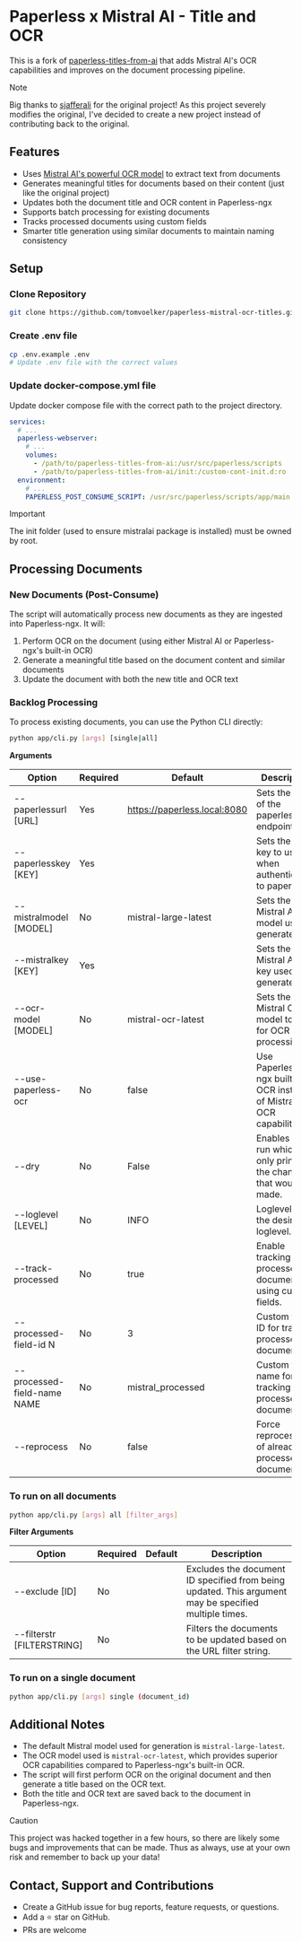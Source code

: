 # Paperless x Mistral AI - Title and OCR

This is a fork of [paperless-titles-from-ai](https://github.com/sjafferali/paperless-titles-from-ai) that adds Mistral AI's OCR capabilities and improves on the document processing pipeline.

> [!NOTE]
> Big thanks to [sjafferali](https://github.com/sjafferali) for the original project! As this project severely modifies the original, I've decided to create a new project instead of contributing back to the original.

## Features

- Uses [Mistral AI's powerful OCR model](https://mistral.ai/news/mistral-ocr) to extract text from documents
- Generates meaningful titles for documents based on their content (just like the original project)
- Updates both the document title and OCR content in Paperless-ngx
- Supports batch processing for existing documents
- Tracks processed documents using custom fields
- Smarter title generation using similar documents to maintain naming consistency

## Setup

### Clone Repository
```bash
git clone https://github.com/tomvoelker/paperless-mistral-ocr-titles.git
```

### Create .env file
```bash
cp .env.example .env
# Update .env file with the correct values
```

### Update docker-compose.yml file
Update docker compose file with the correct path to the project directory.

```yaml
services:
  # ...
  paperless-webserver:
    # ...
    volumes:
      - /path/to/paperless-titles-from-ai:/usr/src/paperless/scripts
      - /path/to/paperless-titles-from-ai/init:/custom-cont-init.d:ro
  environment:
    # ...
    PAPERLESS_POST_CONSUME_SCRIPT: /usr/src/paperless/scripts/app/main.py
```

> [!IMPORTANT]
> The init folder (used to ensure mistralai package is installed) must be owned by root.

## Processing Documents

### New Documents (Post-Consume)
The script will automatically process new documents as they are ingested into Paperless-ngx. It will:
1. Perform OCR on the document (using either Mistral AI or Paperless-ngx's built-in OCR)
2. Generate a meaningful title based on the document content and similar documents
3. Update the document with both the new title and OCR text

### Backlog Processing
To process existing documents, you can use the Python CLI directly:

```bash
python app/cli.py [args] [single|all]
```

**Arguments**

| Option                | Required | Default                      | Description                                                           |
|-----------------------|----------|------------------------------|-----------------------------------------------------------------------|
| --paperlessurl [URL]  | Yes      | https://paperless.local:8080 | Sets the URL of the paperless API endpoint.                           |
| --paperlesskey [KEY]  | Yes      |                              | Sets the API key to use when authenticating to paperless.             |
| --mistralmodel [MODEL] | No       | mistral-large-latest         | Sets the Mistral AI model used to generate title.                     |
| --mistralkey [KEY]     | Yes      |                              | Sets the Mistral API key used to generate title.                      |
| --ocr-model [MODEL]   | No       | mistral-ocr-latest           | Sets the Mistral OCR model to use for OCR processing.                 |
| --use-paperless-ocr   | No       | false                        | Use Paperless-ngx built-in OCR instead of Mistral's OCR capabilities. |
| --dry                 | No       | False                        | Enables dry run which only prints out the changes that would be made. |
| --loglevel [LEVEL]    | No       | INFO                         | Loglevel sets the desired loglevel.                                   |
| --track-processed     | No       | true                         | Enable tracking of processed documents using custom fields.            |
| --processed-field-id N| No       | 3                           | Custom field ID for tracking processed documents.                      |
| --processed-field-name NAME| No  | mistral_processed          | Custom field name for tracking processed documents.                    |
| --reprocess          | No       | false                       | Force reprocessing of already processed documents.                     |

### To run on all documents
```bash
python app/cli.py [args] all [filter_args]
```

**Filter Arguments**

| Option         | Required | Default | Description                                                                                           |
|----------------|----------|---------|-------------------------------------------------------------------------------------------------------|
| --exclude [ID] | No       |         | Excludes the document ID specified from being updated. This argument may be specified multiple times. |
| --filterstr [FILTERSTRING]   | No       |         | Filters the documents to be updated based on the URL filter string.                                   |

### To run on a single document
```bash
python app/cli.py [args] single (document_id)
```

## Additional Notes
- The default Mistral model used for generation is `mistral-large-latest`.
- The OCR model used is `mistral-ocr-latest`, which provides superior OCR capabilities compared to Paperless-ngx's built-in OCR.
- The script will first perform OCR on the original document and then generate a title based on the OCR text.
- Both the title and OCR text are saved back to the document in Paperless-ngx.

> [!CAUTION]
> This project was hacked together in a few hours, so there are likely some bugs and improvements that can be made. 
> Thus as always, use at your own risk and remember to back up your data!

## Contact, Support and Contributions
- Create a GitHub issue for bug reports, feature requests, or questions.
- Add a ⭐️ star on GitHub.
- PRs are welcome
